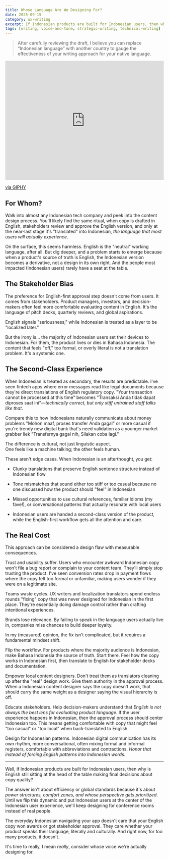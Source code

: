 ```yaml
---
title: Whose Language Are We Designing For?
date: 2025-09-15
category: ux-writing
excerpt: If Indonesian products are built for Indonesian users, then why is English-first approval step still prioritized at the head of the table making final decisions about copy quality?
tags: [writing, voice-and-tone, strategic-writing, technical-writing]
---
```


> After carefully reviewing the draft, I believe you can replace “Indonesian language” with another country to gauge the effectiveness of your writing approach for your native language.
<div style="width:100%;height:0;padding-bottom:75%;position:relative;"><iframe src="https://giphy.com/embed/3orif0Pxk3I4WQj46k" width="100%" height="100%" style="position:absolute" frameBorder="0" class="giphy-embed" allowFullScreen></iframe></div><p><a href="https://giphy.com/gifs/season-14-the-simpsons-14x17-3orif0Pxk3I4WQj46k">via GIPHY</a></p>

## For Whom?

Walk into almost any Indonesian tech company and peek into the content design process. You'll likely find the same ritual, when copy is drafted in English, stakeholders review and approve the English version, and only at the near-last stage it's "translated" into Indonesian, _the language that most users will actually experience_.

On the surface, this seems harmless. English is the "neutral" working language, after all. But dig deeper, and a problem starts to emerge because when a product's source of truth is English, the Indonesian version becomes a derivative, not a design in its own right. And the people most impacted (Indonesian users) rarely have a seat at the table.

## The Stakeholder Bias

The preference for English-first approval step doesn't come from users. It comes from stakeholders. Product managers, investors, and decision-makers often feel more comfortable evaluating content in English. It's the language of pitch decks, quarterly reviews, and global aspirations.

English signals "seriousness," while Indonesian is treated as a layer to be "localized later."

But the irony is... the majority of Indonesian users set their devices to Indonesian. For them, the product lives or dies in Bahasa Indonesia. The content that feels "off," too formal, or overly literal is not a translation problem. It's a systemic one.

## The Second-Class Experience

When Indonesian is treated as secondary, the results are predictable. I've seen fintech apps where error messages read like legal documents because they're direct translations of English regulatory copy. "Your transaction cannot be processed at this time" becomes "Transaksi Anda tidak dapat diproses saat ini"—_technically correct, but only stiff untrained staff talks like that_.

Compare this to how Indonesians naturally communicate about money problems 
"Mohon maaf, proses transfer Anda gagal" or more casual if you're trendy new digital bank that's need validation as a younger market grabber liek "Transfernya gagal nih, Silakan coba lagi."

The difference is cultural, not just linguistic aspect.  
One feels like a machine talking; the other feels human.

These aren't edge cases. When Indonesian is an afterthought, you get:

- Clunky translations that preserve English sentence structure instead of Indonesian flow

- Tone mismatches that sound either too stiff or too casual because no one discussed how the product should "feel" in Indonesian

- Missed opportunities to use cultural references, familiar idioms (my fave!), or conversational patterns that actually resonate with local users

- Indonesian users are handed a second-class version of the product, while the English-first workflow gets all the attention and care.

## The Real Cost

This approach can be considered a design flaw with measurable consequences.

Trust and usability suffer. Users who encounter awkward Indonesian copy won't file a bug report or complain to your content team. They'll simply stop trusting the product. I've seen conversion rates drop in payment flows where the copy felt too formal or unfamiliar, making users wonder if they were on a legitimate site.

Teams waste cycles. UX writers and localization translators spend endless rounds "fixing" copy that was never designed for Indonesian in the first place. They're essentially doing damage control rather than crafting intentional experiences.

Brands lose relevance. By failing to speak in the language users actually live in, companies miss chances to build deeper loyalty.

In my (measured) opinion, the fix isn't complicated, but it requires a fundamental mindset shift.

Flip the workflow. For products where the majority audience is Indonesian, make Bahasa Indonesia the source of truth. Start there. Feel how the copy works in Indonesian first, then translate to English for stakeholder decks and documentation.

Empower local content designers. Don't treat them as translators cleaning up after the "real" design work. Give them authority in the approval process. When a Indonesian content designer says the copy doesn't work, that should carry the same weight as a designer saying the visual hierarchy is off.

Educate stakeholders. Help decision-makers understand that *English is not always the best lens for evaluating product language*. If the user experience happens in Indonesian, then the approval process should center Indonesian too. This means getting comfortable with copy that might feel "too casual" or "too local" when back-translated to English.

Design for Indonesian patterns. Indonesian digital communication has its own rhythm, more conversational, often mixing formal and informal registers, comfortable with abbreviations and contractions. *Honor that instead of forcing English patterns into Indonesian words*.

---
 
Well, if Indonesian products are built for Indonesian users, then why is English still sitting at the head of the table making final decisions about copy quality?

The answer isn't about efficiency or global standards because it's about *power structures, comfort zones, and whose perspective gets prioritized*. Until we flip this dynamic and put Indonesian users at the center of the Indonesian user experience, we'll keep designing for conference rooms instead of real people.

The everyday Indonesian navigating your app doesn't care that your English copy won awards or got stakeholder approval. They care whether your product speaks their language, literally and culturally. And right now, for too many products, it doesn't.

It's time to really, I mean *really*, consider whose voice we're actually designing for.